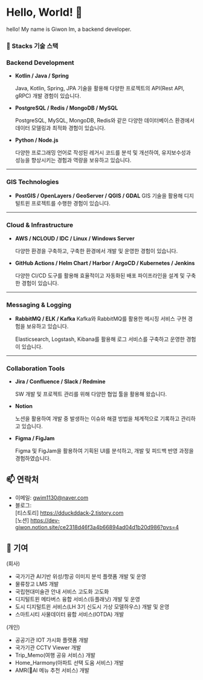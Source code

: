 # Hello, World! 👋

hello! My name is Giwon Im, a backend developer.<br>


### 🔨 Stacks 기술 스택

### **Backend Development**

- **Kotlin / Java / Spring**
    
    Java, Kotlin, Spring, JPA 기술을 활용해 다양한 프로젝트의 API(Rest API, gRPC) 개발 경험이 있습니다.
    
- **PostgreSQL / Redis / MongoDB / MySQL**
    
    PostgreSQL, MySQL, MongoDB, Redis와 같은 다양한 데이터베이스 환경에서 데이터 모델링과 최적화 경험이 있습니다.
    
- **Python / Node.js**
    
    다양한 프로그래밍 언어로 작성된 레거시 코드를 분석 및 개선하여, 유지보수성과 성능을 향상시키는 경험과 역량을 보유하고 있습니다.
    

---

### **GIS Technologies**

- **PostGIS / OpenLayers / GeoServer / QGIS / GDAL**
GIS 기술을 활용해 디지털트윈 프로젝트를 수행한 경험이 있습니다.

---

### **Cloud & Infrastructure**

- **AWS / NCLOUD / IDC / Linux / Windows Server**
    
    다양한 환경을 구축하고, 구축한 환경에서 개발 및 운영한 경험이 있습니다.
    
- **GitHub Actions / Helm Chart / Harbor / ArgoCD / Kubernetes / Jenkins**
    
    다양한 CI/CD 도구를 활용해 효율적이고 자동화된 배포 파이프라인을 설계 및 구축한 경험이 있습니다.
    

---

### **Messaging & Logging**

- **RabbitMQ / ELK / Kafka**
Kafka와 RabbitMQ를 활용한 메시징 서비스 구현 경험을 보유하고 있습니다.
    
    Elasticsearch, Logstash, Kibana를 활용해 로그 서비스를 구축하고 운영한 경험이 있습니다.
    

---

### **Collaboration Tools**

- **Jira / Confluence / Slack / Redmine**
    
    SW 개발 및 프로젝트 관리를 위해 다양한 협업 툴을 활용해 왔습니다.
    
- **Notion**
    
    노션을 활용하여 개발 중 발생하는 이슈와 해결 방법을 체계적으로 기록하고 관리하고 있습니다.
    
- **Figma / FigJam**

    
    Figma 및 FigJam을 활용하여 기획된 UI를 분석하고, 개발 및 피드백 반영 과정을 경험하였습니다.

## 📫 연락처

- 이메일: gwim1130@naver.com
- 블로그: <br>[티스토리] https://dduckddack-2.tistory.com <br>
        [노션] https://dev-giwon.notion.site/ce2318d46f3a4b66894ad04d1b20d986?pvs=4


## 🤝 기여

(회사)
- 국가기관 AI기반 위성/항공 이미지 분석 플랫폼 개발 및 운영
- 물류창고 LMS 개발
- 국립현대미술관 안내 서비스 고도화 고도화
- 디지털트윈 메타버스 융합 서비스(듀플래닛) 개발 및 운영
- 도시 디지털트윈 서비스(LH 3기 신도시 가상 모델하우스) 개발 및 운영
- 스마트시티 사물데이터 융합 서비스(IOTDA) 개발


(개인)
- 공공기관 IOT 가시화 플랫폼 개발
- 국가기관 CCTV Viewer 개발
- Trip_Memo(여행 공유 서비스) 개발
- Home_Harmony(아파트 선택 도움 서비스) 개발
- AMR(AI 메뉴 추천 서비스) 개발

